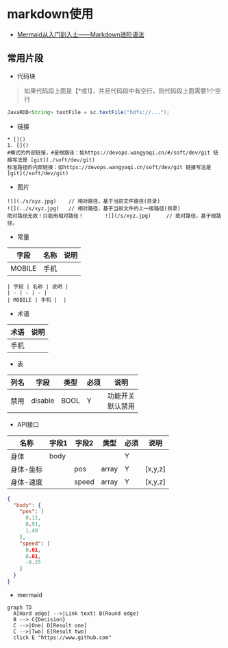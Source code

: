 # markdown使用
* [Mermaid从入门到入土——Markdown进阶语法](https://zhuanlan.zhihu.com/p/355997933)

## 常用片段

* 代码块
> 如果代码段上面是【*或1】，并且代码段中有空行，则代码段上面需要1个空行

```java
JavaRDD<String> textFile = sc.textFile("hdfs://...");
```

* 链接

```
* []()
1. []()
#模式的内部链接，#是根路径：如https://devops.wangyaqi.cn/#/soft/dev/git 链接写法是 [git](./soft/dev/git)
标准路径的内部链接：如https://devops.wangyaqi.cn/soft/dev/git 链接写法是 [git](/soft/dev/git)
```

* 图片

```
![](./s/xyz.jpg)    // 相对路径，基于当前文件路径(目录)
![](../s/xyz.jpg)   // 相对路径，基于当前文件的上一级路径(目录)
绝对路径无效！只能用相对路径！       ![](/s/xyz.jpg)     // 绝对路径，基于根路径。
```

* 常量

| 字段 | 名称 | 说明 |
| - | - | - |
| MOBILE | 手机 |  |

```
| 字段 | 名称 | 说明 |
| - | - | - |
| MOBILE | 手机 |  |
```

* 术语

| 术语 | 说明 |
| - | - |
| 手机 |  |

* 表

| 列名 | 字段 | 类型 | 必须 | 说明 |
| :-: | - | - | - | - |
| 禁用 | disable | BOOL | Y | 功能开关<br>默认禁用 |

* API接口

| 名称 | 字段1 | 字段2 | 类型 | 必须 | 说明 |
| - | - | - | - | - | - |
| 身体 | body |  |  | Y |  |
| 身体-坐标 |  | pos | array | Y | [x,y,z] |
| 身体-速度 |  | speed | array | Y | [x,y,z] |

```json
{
  "body": {
    "pos": [
      0.11,
      0.91,
      1.49
    ],
    "speed": [
      0.01,
      0.01,
      -0.25
    ]
  }
}
```

* mermaid

```mermaid
graph TD
  A[Hard edge] -->|Link text| B(Round edge)
  B --> C{Decision}
  C -->|One| D[Result one]
  C -->|Two| E[Result two]
  click E "https://www.github.com"
```
